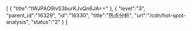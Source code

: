 [
	{
		"title":"tWJPAO9lvS3burKJvQn6JA=="
	},
	{
		"level":"3",
		"parent_id":"16329",
		"id":"16330",
		"title":"热点分析",
		"url":"/cdn/hot-spot-analysis",
		"status":"2"
	}
]